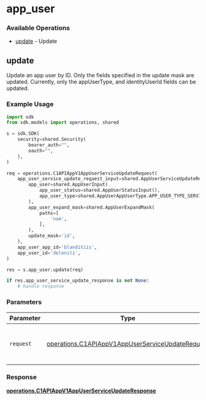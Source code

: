 # app_user

### Available Operations

* [update](#update) - Update

## update

Update an app user by ID. Only the fields specified in the update mask are updated.
 Currently, only the appUserType, and identityUserId fields can be updated.

### Example Usage

```python
import sdk
from sdk.models import operations, shared

s = sdk.SDK(
    security=shared.Security(
        bearer_auth="",
        oauth="",
    ),
)

req = operations.C1APIAppV1AppUserServiceUpdateRequest(
    app_user_service_update_request_input=shared.AppUserServiceUpdateRequestInput(
        app_user=shared.AppUserInput(
            app_user_status=shared.AppUserStatusInput(),
            app_user_type=shared.AppUserAppUserType.APP_USER_TYPE_SERVICE_ACCOUNT,
        ),
        app_user_expand_mask=shared.AppUserExpandMask(
            paths=[
                'nam',
            ],
        ),
        update_mask='id',
    ),
    app_user_app_id='blanditiis',
    app_user_id='deleniti',
)

res = s.app_user.update(req)

if res.app_user_service_update_response is not None:
    # handle response
```

### Parameters

| Parameter                                                                                                            | Type                                                                                                                 | Required                                                                                                             | Description                                                                                                          |
| -------------------------------------------------------------------------------------------------------------------- | -------------------------------------------------------------------------------------------------------------------- | -------------------------------------------------------------------------------------------------------------------- | -------------------------------------------------------------------------------------------------------------------- |
| `request`                                                                                                            | [operations.C1APIAppV1AppUserServiceUpdateRequest](../../models/operations/c1apiappv1appuserserviceupdaterequest.md) | :heavy_check_mark:                                                                                                   | The request object to use for the request.                                                                           |


### Response

**[operations.C1APIAppV1AppUserServiceUpdateResponse](../../models/operations/c1apiappv1appuserserviceupdateresponse.md)**

